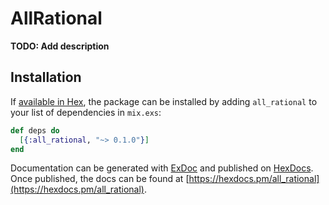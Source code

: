 # AllRational

**TODO: Add description**

## Installation

If [available in Hex](https://hex.pm/docs/publish), the package can be installed
by adding `all_rational` to your list of dependencies in `mix.exs`:

```elixir
def deps do
  [{:all_rational, "~> 0.1.0"}]
end
```

Documentation can be generated with [ExDoc](https://github.com/elixir-lang/ex_doc)
and published on [HexDocs](https://hexdocs.pm). Once published, the docs can
be found at [https://hexdocs.pm/all_rational](https://hexdocs.pm/all_rational).

